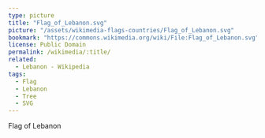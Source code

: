 ```yaml
---
type: picture
title: "Flag_of_Lebanon.svg"
picture: "/assets/wikimedia-flags-countries/Flag_of_Lebanon.svg"
bookmark: "https://commons.wikimedia.org/wiki/File:Flag_of_Lebanon.svg"
license: Public Domain
permalink: /wikimedia/:title/
related:
  - Lebanon - Wikipedia
tags:
  - Flag
  - Lebanon
  - Tree
  - SVG
---
```

Flag of Lebanon